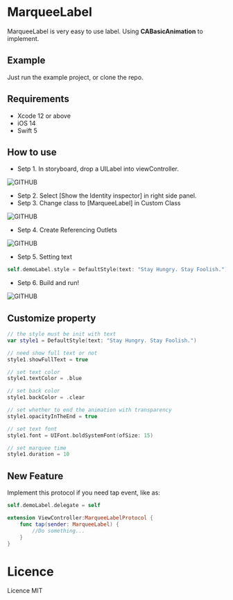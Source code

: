 # MarqueeLabel
MarqueeLabel is very easy to use label. Using **CABasicAnimation** to implement. 


## Example
Just run the example project, or clone the repo.


## Requirements
* Xcode 12 or above
* iOS 14
* Swift 5


## How to use
- Setp 1. In storyboard, drop a UILabel into viewController.

![GITHUB](https://github.com/SabrinaJiang14/MarqueeLabel/blob/master/Example/drop_a_UILabel.png "drop_a_UILabel")

- Setp 2. Select [Show the Identity inspector] in right side panel.
- Setp 3. Change class to [MarqueeLabel] in Custom Class

![GITHUB](https://github.com/SabrinaJiang14/MarqueeLabel/blob/master/Example/Show_the_Identity_inspector.png "Show_the_Identity_inspector")

- Setp 4. Create Referencing Outlets

![GITHUB](https://github.com/SabrinaJiang14/MarqueeLabel/blob/master/Example/Referencing_Outlets.png "Referencing_Outlets")

- Setp 5. Setting text
``` swift
self.demoLabel.style = DefaultStyle(text: "Stay Hungry. Stay Foolish.")

```

- Setp 6. Build and run!

![GITHUB](https://github.com/SabrinaJiang14/MarqueeLabel/blob/master/Example/demo_vedio.gif "demo")

## Customize property
``` swift
// the style must be init with text
var style1 = DefaultStyle(text: "Stay Hungry. Stay Foolish.")

// need show full text or not
style1.showFullText = true

// set text color
style1.textColor = .blue

// set back color
style1.backColor = .clear

// set whether to end the animation with transparency
style1.opacityInTheEnd = true

// set text font
style1.font = UIFont.boldSystemFont(ofSize: 15)

// set marquee time
style1.duration = 10
```

## New Feature
Implement this protocol if you need tap event, like as:
``` swift
self.demoLabel.delegate = self

extension ViewController:MarqueeLabelProtocol {
    func tap(sender: MarqueeLabel) {
       	//Do something...
    }
}
```


# Licence
Licence MIT
